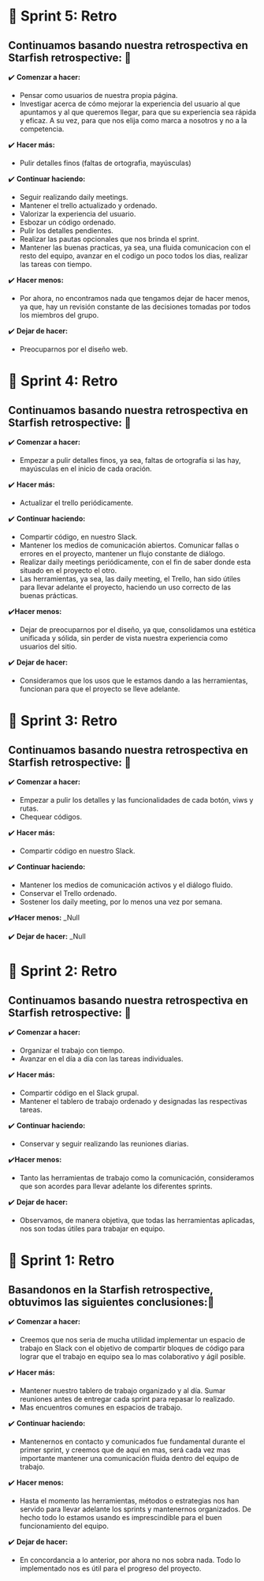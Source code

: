 # :pushpin: Sprint 5: Retro

## Continuamos basando nuestra retrospectiva en Starfish retrospective: :pencil:

:heavy_check_mark: **Comenzar a hacer:**
- Pensar como usuarios de nuestra propia página.
- Investigar acerca de cómo mejorar la experiencia del usuario al que apuntamos y al que queremos llegar, para que su experiencia sea rápida y eficaz. A su vez, para que nos elija como marca a nosotros y no a la competencia.

:heavy_check_mark: **Hacer más:** 
- Pulir detalles finos (faltas de ortografia, mayúsculas)

:heavy_check_mark: **Continuar haciendo:**
- Seguir realizando daily meetings.
- Mantener el trello actualizado y ordenado.
- Valorizar la experiencia del usuario.
- Esbozar un código ordenado.
- Pulir los detalles pendientes.
- Realizar las pautas opcionales que nos brinda el sprint.
- Mantener las buenas practicas, ya sea, una fluida comunicacion con el resto del equipo, avanzar en el codigo un poco todos los dias, realizar las tareas con tiempo.

:heavy_check_mark: **Hacer menos:**
- Por ahora, no encontramos nada que tengamos dejar de hacer menos, ya que, hay un revisión constante de las decisiones tomadas por todos los miembros del grupo.

:heavy_check_mark: **Dejar de hacer:**
- Preocuparnos por el diseño web.



# :pushpin: Sprint 4: Retro

## Continuamos basando nuestra retrospectiva en Starfish retrospective: :pencil:

:heavy_check_mark: **Comenzar a hacer:**
- Empezar a pulir detalles finos, ya sea, faltas de ortografía si las hay, mayúsculas en el inicio de cada oración.

:heavy_check_mark: **Hacer más:** 
- Actualizar el trello periódicamente.

:heavy_check_mark: **Continuar haciendo:**
- Compartir código, en nuestro Slack.
- Mantener los medios de comunicación abiertos. Comunicar fallas o errores en el proyecto, mantener un flujo constante de diálogo.
- Realizar daily meetings periódicamente, con el fin de saber donde esta situado en el proyecto el otro.
- Las herramientas, ya sea, las daily meeting, el Trello, han sido útiles para llevar adelante el proyecto, haciendo un uso correcto de las buenas prácticas.

:heavy_check_mark:**Hacer menos:**
- Dejar de preocuparnos por el diseño, ya que, consolidamos una estética unificada y sólida, sin perder de vista nuestra experiencia como usuarios del sitio.

:heavy_check_mark: **Dejar de hacer:**
- Consideramos que los usos que le estamos dando a las herramientas, funcionan para que el proyecto se lleve adelante.


# :pushpin: Sprint 3: Retro

## Continuamos basando nuestra retrospectiva en Starfish retrospective: :pencil:

:heavy_check_mark: **Comenzar a hacer:**
- Empezar a pulir los detalles y las funcionalidades de cada botón, viws y rutas.
- Chequear códigos.

:heavy_check_mark: **Hacer más:**
- Compartir código en nuestro Slack.

:heavy_check_mark: **Continuar haciendo:**
- Mantener los medios de comunicación activos y el diálogo fluido.
- Conservar el Trello ordenado.
- Sostener los daily meeting, por lo menos una vez por semana.

:heavy_check_mark:**Hacer menos:** 
_Null


:heavy_check_mark: **Dejar de hacer:**
_Null


# :pushpin: Sprint 2: Retro

## Continuamos basando nuestra retrospectiva en Starfish retrospective: :pencil:


:heavy_check_mark: **Comenzar a hacer:**
- Organizar el trabajo con tiempo.
- Avanzar en el día a día con las tareas individuales.

:heavy_check_mark: **Hacer más:**
- Compartir código en el Slack grupal.
- Mantener el tablero de trabajo ordenado y designadas las respectivas tareas.

:heavy_check_mark: **Continuar haciendo:**
- Conservar y seguir realizando las reuniones diarias.

:heavy_check_mark:**Hacer menos:**
- Tanto las herramientas de trabajo como la comunicación, consideramos que son acordes para llevar adelante los diferentes sprints.

:heavy_check_mark: **Dejar de hacer:**
- Observamos, de manera objetiva, que todas las herramientas aplicadas, nos son todas útiles para trabajar en equipo.



# :pushpin: Sprint 1: Retro

## **Basandonos en  la Starfish retrospective, obtuvimos las siguientes conclusiones:**:pencil:

:heavy_check_mark:  **Comenzar a hacer:**
- Creemos que nos seria de mucha utilidad implementar un espacio de trabajo en Slack con el objetivo de compartir bloques de código para lograr que el trabajo en equipo sea lo mas colaborativo y ágil posible.

:heavy_check_mark: **Hacer más:**
- Mantener nuestro tablero de trabajo organizado y al día. Sumar reuniones antes de entregar cada sprint para repasar lo realizado.
- Mas encuentros comunes en espacios de trabajo.

:heavy_check_mark: **Continuar haciendo:**
- Mantenernos en contacto y comunicados fue fundamental durante el primer sprint, y creemos que de aquí en mas, será cada vez mas importante mantener una comunicación fluida dentro del equipo de trabajo.

:heavy_check_mark: **Hacer menos:**
- Hasta el momento las herramientas, métodos o estrategias nos han servido para llevar adelante los sprints y mantenernos organizados. De hecho todo lo estamos usando es imprescindible para el buen funcionamiento del equipo.

:heavy_check_mark: **Dejar de hacer:**
- En concordancia a lo anterior, por ahora no nos sobra nada. Todo lo implementado nos es útil para el progreso del proyecto.
